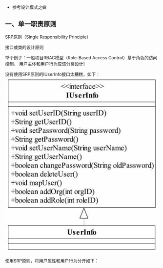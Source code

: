 * 参考设计模式之蝉

## 一、单一职责原则

SRP原则（Single Responsibility Principle）

接口或类的设计原则

举个例子：一般项目RBAC模型（Role-Based Access Control）基于角色的访问控制， 用户主体和用户行为应该分离设计]


没有使用SRP原则的IUserInfo接口太糟糕，如下：
![用户信息维护类图](./img/SRP_1.jpg)



使用SRP原则，将用户属性和用户行为分开如下：


